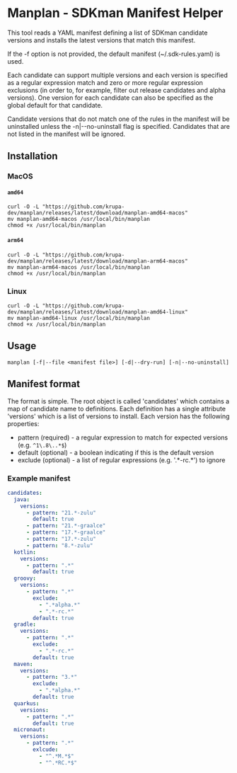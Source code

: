 # Manplan - SDKman Manifest Helper

This tool reads a YAML manifest defining a list of SDKman candidate
versions and installs the latest versions that match this manifest.

If the -f option is not provided, the default manifest
(~/.sdk-rules.yaml) is used.

Each candidate can support multiple versions and each version is
specified as a regular expression match and zero or more regular
expression exclusions (in order to, for example, filter out release
candidates and alpha versions). One version for each candidate can
also be specified as the global default for that candidate.

Candidate versions that do not match one of the rules in the
manifest will be uninstalled unless the -n|--no-uninstall flag is
specified. Candidates that are not listed in the manifest will be
ignored.

## Installation

### MacOS

#### `amd64`

```shell
curl -O -L "https://github.com/krupa-dev/manplan/releases/latest/download/manplan-amd64-macos"
mv manplan-amd64-macos /usr/local/bin/manplan
chmod +x /usr/local/bin/manplan
```

#### `arm64`

```shell
curl -O -L "https://github.com/krupa-dev/manplan/releases/latest/download/manplan-arm64-macos"
mv manplan-arm64-macos /usr/local/bin/manplan
chmod +x /usr/local/bin/manplan
```

### Linux

```shell
curl -O -L "https://github.com/krupa-dev/manplan/releases/latest/download/manplan-amd64-linux"
mv manplan-amd64-linux /usr/local/bin/manplan
chmod +x /usr/local/bin/manplan
```

## Usage

`manplan [-f|--file <manifest file>] [-d|--dry-run] [-n|--no-uninstall]`

## Manifest format

The format is simple. The root object is called 'candidates' which
contains a map of candidate name to definitions. Each definition
has a single attribute 'versions' which is a list of versions to
install. Each version has the following properties:

* pattern (required) - a regular expression to match for expected versions (e.g. `^1\.8\..*$`)
* default (optional) - a boolean indicating if this is the default version
* exclude (optional) - a list of regular expressions (e.g. '.\*-rc.\*') to ignore

### Example manifest

```yaml
candidates:
  java:
    versions:
      - pattern: "21.*-zulu"
        default: true
      - pattern: "21.*-graalce"
      - pattern: "17.*-graalce"
      - pattern: "17.*-zulu"
      - pattern: "8.*-zulu"
  kotlin:
    versions:
      - pattern: ".*"
        default: true
  groovy:
    versions:
      - pattern: ".*"
        exclude:
          - ".*alpha.*"
          - ".*-rc.*"
        default: true
  gradle:
    versions:
      - pattern: ".*"
        exclude:
          - ".*-rc.*"
        default: true
  maven:
    versions:
      - pattern: "3.*"
        exclude:
          - ".*alpha.*"
        default: true
  quarkus:
    versions:
      - pattern: ".*"
        default: true
  micronaut:
    versions:
      - pattern: ".*"
        exlcude:
          - "^.*M.*$"
          - "^.*RC.*$"
```
